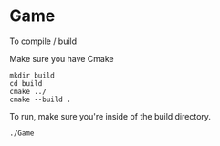 # Game

To compile / build

Make sure you have Cmake

```shell
mkdir build
cd build
cmake ../
cmake --build .
```

To run, make sure you're inside of the build directory.

```shell
./Game
```
